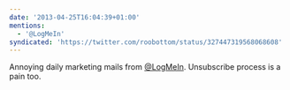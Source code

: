 ```yaml
---
date: '2013-04-25T16:04:39+01:00'
mentions:
  - '@LogMeIn'
syndicated: 'https://twitter.com/roobottom/status/327447319568068608'
---
```

Annoying daily marketing mails from [@LogMeIn](https://twitter.com/@LogMeIn). Unsubscribe process is a pain too.
